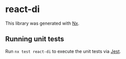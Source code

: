 # react-di

This library was generated with [Nx](https://nx.dev).

## Running unit tests

Run `nx test react-di` to execute the unit tests via [Jest](https://jestjs.io).
